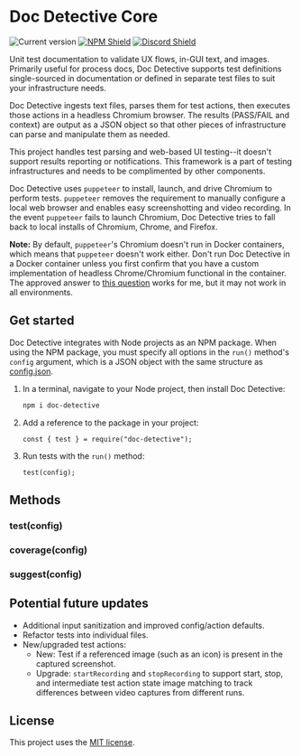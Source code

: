 # Doc Detective Core

![Current version](https://img.shields.io/github/package-json/v/doc-detective/doc-detective?color=orange)
[![NPM Shield](https://img.shields.io/npm/v/doc-detective)](https://www.npmjs.com/package/doc-detective)
[![Discord Shield](https://discordapp.com/api/guilds/1066417654899937453/widget.png?style=shield)](https://discord.gg/mSCCRAhH)

Unit test documentation to validate UX flows, in-GUI text, and images. Primarily useful for process docs, Doc Detective supports test definitions single-sourced in documentation or defined in separate test files to suit your infrastructure needs.

Doc Detective ingests text files, parses them for test actions, then executes those actions in a headless Chromium browser. The results (PASS/FAIL and context) are output as a JSON object so that other pieces of infrastructure can parse and manipulate them as needed.

This project handles test parsing and web-based UI testing--it doesn't support results reporting or notifications. This framework is a part of testing infrastructures and needs to be complimented by other components.

Doc Detective uses `puppeteer` to install, launch, and drive Chromium to perform tests. `puppeteer` removes the requirement to manually configure a local web browser and enables easy screenshotting and video recording. In the event `puppeteer` fails to launch Chromium, Doc Detective tries to fall back to local installs of Chromium, Chrome, and Firefox.

**Note:** By default, `puppeteer`'s Chromium doesn't run in Docker containers, which means that `puppeteer` doesn't work either. Don't run Doc Detective in a Docker container unless you first confirm that you have a custom implementation of headless Chrome/Chromium functional in the container. The approved answer to [this question](https://askubuntu.com/questions/79280/how-to-install-chrome-browser-properly-via-command-line) works for me, but it may not work in all environments.

## Get started

Doc Detective integrates with Node projects as an NPM package. When using the NPM package, you must specify all options in the `run()` method's `config` argument, which is a JSON object with the same structure as [config.json](https://github.com/hawkeyexl/doc-detective/blob/master/sample/config.json).

1.  In a terminal, navigate to your Node project, then install Doc Detective:

    ```bash
    npm i doc-detective
    ```

1.  Add a reference to the package in your project:

    ```node
    const { test } = require("doc-detective");
    ```

1.  Run tests with the `run()` method:

    ```node
    test(config);
    ```

## Methods

### test(config)

### coverage(config)

### suggest(config)

## Potential future updates

- Additional input sanitization and improved config/action defaults.
- Refactor tests into individual files.
- New/upgraded test actions:
  - New: Test if a referenced image (such as an icon) is present in the captured screenshot.
  - Upgrade: `startRecording` and `stopRecording` to support start, stop, and intermediate test action state image matching to track differences between video captures from different runs.

## License

This project uses the [MIT license](https://github.com/hawkeyexl/doc-detective/blob/master/LICENSE).
